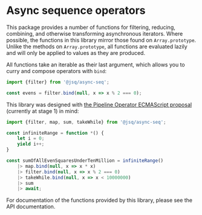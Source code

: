 # Async sequence operators

This package provides a number of functions for filtering, reducing, combining,
and otherwise transforming asynchronous iterators. Where possible, the functions
in this library mirror those found on `Array.prototype`. Unlike the methods on
`Array.prototype`, all functions are evaluated lazily and will only be applied
to values as they are produced.

All functions take an iterable as their last argument, which allows you to curry
and compose operators with `bind`:

```typescript
import {filter} from '@jsq/async-seq';

const evens = filter.bind(null, x => x % 2 === 0);
```

This library was designed with [the Pipeline Operator ECMAScript
proposal](https://github.com/tc39/proposal-pipeline-operator) (currently at
stage 1) in mind:

```typescript
import {filter, map, sum, takeWhile} from '@jsq/async-seq';

const infiniteRange = function *() {
    let i = 0;
    yield i++;
}

const sumOfAllEvenSquaresUnderTenMillion = infiniteRange()
    |> map.bind(null, x => x * x)
    |> filter.bind(null, x => x % 2 === 0)
    |> takeWhile.bind(null, x => x < 10000000)
    |> sum
    |> await;
```

For documentation of the functions provided by this library, please see the API
documentation.
